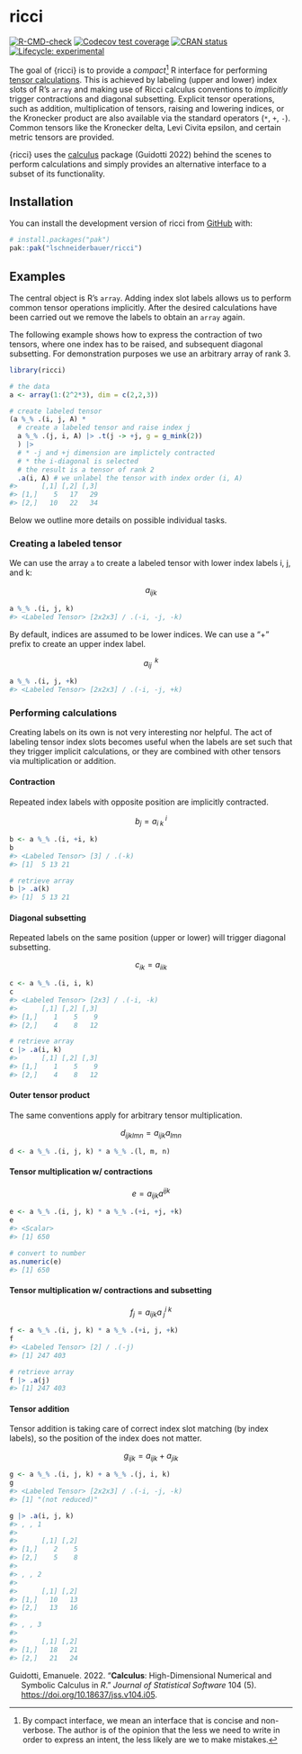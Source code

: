 
<!-- README.md is generated from README.Rmd. Please edit that file -->

# ricci

<!-- badges: start -->

[![R-CMD-check](https://github.com/lschneiderbauer/ricci/actions/workflows/R-CMD-check.yaml/badge.svg)](https://github.com/lschneiderbauer/ricci/actions/workflows/R-CMD-check.yaml)
[![Codecov test
coverage](https://codecov.io/gh/lschneiderbauer/ricci/graph/badge.svg)](https://app.codecov.io/gh/lschneiderbauer/ricci)
[![CRAN
status](https://www.r-pkg.org/badges/version/ricci)](https://CRAN.R-project.org/package=ricci)
[![Lifecycle:
experimental](https://img.shields.io/badge/lifecycle-experimental-orange.svg)](https://lifecycle.r-lib.org/articles/stages.html#experimental)

<!-- badges: end -->

The goal of {ricci} is to provide a *compact*[^1] R interface for
performing [tensor
calculations](https://en.wikipedia.org/wiki/Ricci_calculus). This is
achieved by labeling (upper and lower) index slots of R’s `array` and
making use of Ricci calculus conventions to *implicitly* trigger
contractions and diagonal subsetting. Explicit tensor operations, such
as addition, multiplication of tensors, raising and lowering indices, or
the Kronecker product are also available via the standard operators
(`*`, `+`, `-`). Common tensors like the Kronecker delta, Levi Civita
epsilon, and certain metric tensors are provided.

{ricci} uses the [calculus](https://calculus.eguidotti.com/) package
(Guidotti 2022) behind the scenes to perform calculations and simply
provides an alternative interface to a subset of its functionality.

## Installation

You can install the development version of ricci from
[GitHub](https://github.com/) with:

``` r
# install.packages("pak")
pak::pak("lschneiderbauer/ricci")
```

## Examples

The central object is R’s `array`. Adding index slot labels allows us to
perform common tensor operations implicitly. After the desired
calculations have been carried out we remove the labels to obtain an
`array` again.

The following example shows how to express the contraction of two
tensors, where one index has to be raised, and subsequent diagonal
subsetting. For demonstration purposes we use an arbitrary array of rank
3.

``` r
library(ricci)

# the data
a <- array(1:(2^2*3), dim = c(2,2,3))

# create labeled tensor
(a %_% .(i, j, A) * 
  # create a labeled tensor and raise index j
  a %_% .(j, i, A) |> .t(j -> +j, g = g_mink(2))
  ) |> 
  # * -j and +j dimension are implictely contracted
  # * the i-diagonal is selected
  # the result is a tensor of rank 2
  .a(i, A) # we unlabel the tensor with index order (i, A)
#>      [,1] [,2] [,3]
#> [1,]    5   17   29
#> [2,]   10   22   34
```

Below we outline more details on possible individual tasks.

### Creating a labeled tensor

We can use the array `a` to create a labeled tensor with lower index
labels i, j, and k:

$$
a_{ijk}
$$

``` r
a %_% .(i, j, k)
#> <Labeled Tensor> [2x2x3] / .(-i, -j, -k)
```

By default, indices are assumed to be lower indices. We can use a “+”
prefix to create an upper index label.

$$
a_{ij}^{\;\;k}
$$

``` r
a %_% .(i, j, +k)
#> <Labeled Tensor> [2x2x3] / .(-i, -j, +k)
```

### Performing calculations

Creating labels on its own is not very interesting nor helpful. The act
of labeling tensor index slots becomes useful when the labels are set
such that they trigger implicit calculations, or they are combined with
other tensors via multiplication or addition.

#### Contraction

Repeated index labels with opposite position are implicitly contracted.

$$
b_j=a_{i\;k}^{\;i}
$$

``` r
b <- a %_% .(i, +i, k)
b
#> <Labeled Tensor> [3] / .(-k)
#> [1]  5 13 21

# retrieve array
b |> .a(k)
#> [1]  5 13 21
```

#### Diagonal subsetting

Repeated labels on the same position (upper or lower) will trigger
diagonal subsetting.

$$
c_{ik}=a_{iik}
$$

``` r
c <- a %_% .(i, i, k)
c
#> <Labeled Tensor> [2x3] / .(-i, -k)
#>      [,1] [,2] [,3]
#> [1,]    1    5    9
#> [2,]    4    8   12

# retrieve array
c |> .a(i, k)
#>      [,1] [,2] [,3]
#> [1,]    1    5    9
#> [2,]    4    8   12
```

#### Outer tensor product

The same conventions apply for arbitrary tensor multiplication.

$$
d_{ijklmn}=a_{ijk}a_{lmn}
$$

``` r
d <- a %_% .(i, j, k) * a %_% .(l, m, n)
```

#### Tensor multiplication w/ contractions

$$
e=a_{ijk}a^{ijk}
$$

``` r
e <- a %_% .(i, j, k) * a %_% .(+i, +j, +k)
e
#> <Scalar>
#> [1] 650

# convert to number
as.numeric(e)
#> [1] 650
```

#### Tensor multiplication w/ contractions and subsetting

$$
f_j=a_{ijk}a^{i\;k}_{\;j}
$$

``` r
f <- a %_% .(i, j, k) * a %_% .(+i, j, +k)
f
#> <Labeled Tensor> [2] / .(-j)
#> [1] 247 403

# retrieve array
f |> .a(j)
#> [1] 247 403
```

#### Tensor addition

Tensor addition is taking care of correct index slot matching (by index
labels), so the position of the index does not matter.

$$
g_{ijk} = a_{ijk} + a_{jik}
$$

``` r
g <- a %_% .(i, j, k) + a %_% .(j, i, k)
g
#> <Labeled Tensor> [2x2x3] / .(-i, -j, -k)
#> [1] "(not reduced)"

g |> .a(i, j, k)
#> , , 1
#> 
#>      [,1] [,2]
#> [1,]    2    5
#> [2,]    5    8
#> 
#> , , 2
#> 
#>      [,1] [,2]
#> [1,]   10   13
#> [2,]   13   16
#> 
#> , , 3
#> 
#>      [,1] [,2]
#> [1,]   18   21
#> [2,]   21   24
```

<div id="refs" class="references csl-bib-body hanging-indent"
entry-spacing="0">

<div id="ref-guidotti2022" class="csl-entry">

Guidotti, Emanuele. 2022. “**Calculus**: High-Dimensional Numerical and
Symbolic Calculus in *R*.” *Journal of Statistical Software* 104 (5).
<https://doi.org/10.18637/jss.v104.i05>.

</div>

</div>

[^1]: By compact interface, we mean an interface that is concise and
    non-verbose. The author is of the opinion that the less we need to
    write in order to express an intent, the less likely are we to make
    mistakes.

